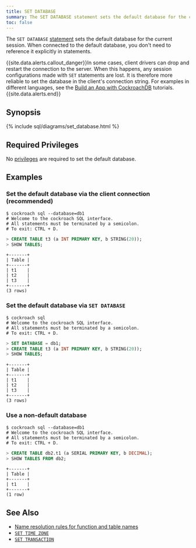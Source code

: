 ```yaml
---
title: SET DATABASE
summary: The SET DATABASE statement sets the default database for the current session.
toc: false
---
```


The `SET DATABASE` [statement](sql-statements.html) sets the default database for the current session. When connected to the default database, you don't need to reference it explicitly in statements.

{{site.data.alerts.callout_danger}}In some cases, client drivers can drop and restart the connection to the server. When this happens, any session configurations made with <code>SET</code> statements are lost. It is therefore more reliable to set the database in the client's connection string. For examples in different languages, see the <a href="build-an-app-with-cockroachdb.html">Build an App with CockroachDB</a> tutorials.{{site.data.alerts.end}}

<div id="toc"></div>

## Synopsis

{% include sql/diagrams/set_database.html %}

## Required Privileges

No [privileges](privileges.html) are required to set the default database. 

## Examples

### Set the default database via the client connection (recommended)

~~~ shell
$ cockroach sql --database=db1
# Welcome to the cockroach SQL interface.
# All statements must be terminated by a semicolon.
# To exit: CTRL + D.
~~~
~~~ sql
> CREATE TABLE t3 (a INT PRIMARY KEY, b STRING(20)); 
> SHOW TABLES;
~~~
~~~ shell
+-------+
| Table |
+-------+
| t1    |
| t2    |
| t3    |
+-------+
(3 rows)
~~~

### Set the default database via `SET DATABASE`

~~~ shell
$ cockroach sql
# Welcome to the cockroach SQL interface.
# All statements must be terminated by a semicolon.
# To exit: CTRL + D.
~~~
~~~ sql
> SET DATABASE = db1;
> CREATE TABLE t3 (a INT PRIMARY KEY, b STRING(20)); 
> SHOW TABLES;
~~~
~~~ shell
+-------+
| Table |
+-------+
| t1    |
| t2    |
| t3    |
+-------+
(3 rows)
~~~

### Use a non-default database

~~~ shell
$ cockroach sql --database=db1
# Welcome to the cockroach SQL interface.
# All statements must be terminated by a semicolon.
# To exit: CTRL + D.
~~~
~~~ sql
> CREATE TABLE db2.t1 (a SERIAL PRIMARY KEY, b DECIMAL); 
> SHOW TABLES FROM db2;
~~~
~~~ shell
+-------+
| Table |
+-------+
| t1    |
+-------+
(1 row)
~~~

## See Also

- [Name resolution rules for function and table names](sql-name-resolution.html)
- [`SET TIME ZONE`](set-time-zone.html)
- [`SET TRANSACTION`](set-transaction.html)

